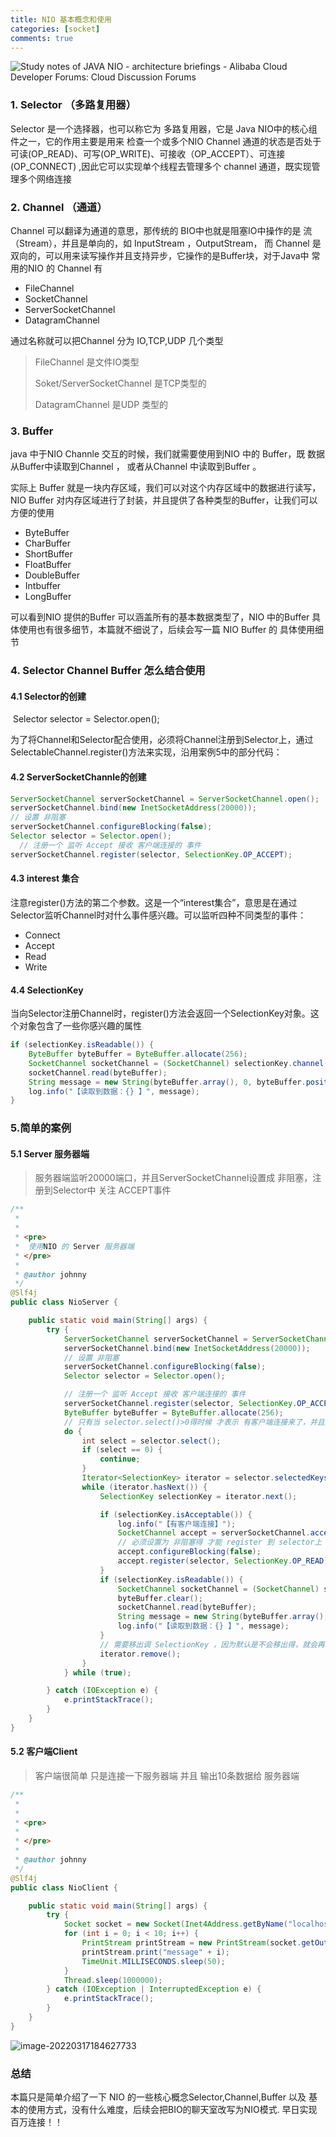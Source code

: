 ```yaml
---
title: NIO 基本概念和使用
categories: [socket]
comments: true
---
```


![Study notes of JAVA NIO - architecture briefings - Alibaba Cloud Developer  Forums: Cloud Discussion Forums](https://cdn.askajohnny.com/22_634_bcabb2910da4ead.png)

### 1. Selector （多路复用器）

Selector 是一个选择器，也可以称它为 多路复用器，它是 Java NIO中的核心组件之一，它的作用主要是用来 检查一个或多个NIO Channel 通道的状态是否处于 可读(OP_READ)、可写(OP_WRITE)、可接收（OP_ACCEPT）、可连接(OP_CONNECT) ,因此它可以实现单个线程去管理多个 channel 通道，既实现管理多个网络连接



### 2. Channel （通道）

Channel 可以翻译为通道的意思，那传统的 BIO中也就是阻塞IO中操作的是 流（Stream），并且是单向的，如 InputStream ，OutputStream， 而 Channel 是双向的，可以用来读写操作并且支持异步，它操作的是Buffer块，对于Java中 常用的NIO 的 Channel 有

-   FileChannel 
-   SocketChannel
-   ServerSocketChannel
-   DatagramChannel



通过名称就可以把Channel 分为 IO,TCP,UDP 几个类型

>   FileChannel 是文件IO类型
>
>   Soket/ServerSocketChannel 是TCP类型的
>
>   DatagramChannel 是UDP 类型的



### 3. Buffer

java 中于NIO Channle 交互的时候，我们就需要使用到NIO 中的 Buffer，既 数据从Buffer中读取到Channel ， 或者从Channel 中读取到Buffer 。

实际上 Buffer 就是一块内存区域，我们可以对这个内存区域中的数据进行读写，NIO Buffer 对内存区域进行了封装，并且提供了各种类型的Buffer，让我们可以方便的使用

-   ByteBuffer 
-   CharBuffer
-   ShortBuffer
-   FloatBuffer
-   DoubleBuffer
-   Intbuffer
-   LongBuffer

可以看到NIO 提供的Buffer 可以涵盖所有的基本数据类型了，NIO 中的Buffer 具体使用也有很多细节，本篇就不细说了，后续会写一篇 NIO Buffer 的 具体使用细节





### 4. Selector Channel Buffer 怎么结合使用



#### 4.1  Selector的创建

​	Selector selector = Selector.open();

为了将Channel和Selector配合使用，必须将Channel注册到Selector上，通过SelectableChannel.register()方法来实现，沿用案例5中的部分代码：



#### 4.2 ServerSocketChannle的创建

```java
ServerSocketChannel serverSocketChannel = ServerSocketChannel.open();
serverSocketChannel.bind(new InetSocketAddress(20000));
// 设置 非阻塞
serverSocketChannel.configureBlocking(false);
Selector selector = Selector.open();
  // 注册一个 监听 Accept 接收 客户端连接的 事件
serverSocketChannel.register(selector, SelectionKey.OP_ACCEPT);
```



#### 4.3 interest 集合

注意register()方法的第二个参数。这是一个“interest集合”，意思是在通过Selector监听Channel时对什么事件感兴趣。可以监听四种不同类型的事件：

-   Connect
-   Accept
-   Read
-   Write



#### 4.4 SelectionKey

当向Selector注册Channel时，register()方法会返回一个SelectionKey对象。这个对象包含了一些你感兴趣的属性

```java
if (selectionKey.isReadable()) {
    ByteBuffer byteBuffer = ByteBuffer.allocate(256);
    SocketChannel socketChannel = (SocketChannel) selectionKey.channel();
    socketChannel.read(byteBuffer);
    String message = new String(byteBuffer.array(), 0, byteBuffer.position());
    log.info("【读取到数据：{} 】", message);
}
```





### 5.简单的案例



#### 5.1 Server 服务器端

>   服务器端监听20000端口，并且ServerSocketChannel设置成 非阻塞，注册到Selector中 关注 ACCEPT事件

```java
/**
 *
 *
 * <pre>
 *  使用NIO 的 Server 服务器端
 * </pre>
 *
 * @author johnny
 */
@Slf4j
public class NioServer {

    public static void main(String[] args) {
        try {
            ServerSocketChannel serverSocketChannel = ServerSocketChannel.open();
            serverSocketChannel.bind(new InetSocketAddress(20000));
            // 设置 非阻塞
            serverSocketChannel.configureBlocking(false);
            Selector selector = Selector.open();

            // 注册一个 监听 Accept 接收 客户端连接的 事件
            serverSocketChannel.register(selector, SelectionKey.OP_ACCEPT);
            ByteBuffer byteBuffer = ByteBuffer.allocate(256);
            // 只有当 selector.select()>0得时候 才表示 有客户端连接来了，并且是已经完成了TCP三次握手
            do {
                int select = selector.select();
                if (select == 0) {
                    continue;
                }
                Iterator<SelectionKey> iterator = selector.selectedKeys().iterator();
                while (iterator.hasNext()) {
                    SelectionKey selectionKey = iterator.next();

                    if (selectionKey.isAcceptable()) {
                        log.info("【有客户端连接】");
                        SocketChannel accept = serverSocketChannel.accept();
                        // 必须设置为 非阻塞得 才能 register 到 selector上
                        accept.configureBlocking(false);
                        accept.register(selector, SelectionKey.OP_READ);
                    }
                    if (selectionKey.isReadable()) {
                        SocketChannel socketChannel = (SocketChannel) selectionKey.channel();
                        byteBuffer.clear();
                        socketChannel.read(byteBuffer);
                        String message = new String(byteBuffer.array(), 0, byteBuffer.position());
                        log.info("【读取到数据：{} 】", message);
                    }
                    // 需要移出调 SelectionKey ，因为默认是不会移出得，就会再次循环处理，造成重复处理问题
                    iterator.remove();
                }
            } while (true);

        } catch (IOException e) {
            e.printStackTrace();
        }
    }
}
```





#### 5.2 客户端Client

>   客户端很简单 只是连接一下服务器端 并且 输出10条数据给 服务器端

```java
/**
 *
 *
 * <pre>
 *  
 * </pre>
 *
 * @author johnny
 */
@Slf4j
public class NioClient {

    public static void main(String[] args) {
        try {
            Socket socket = new Socket(Inet4Address.getByName("localhost"), 20000);
            for (int i = 0; i < 10; i++) {
                PrintStream printStream = new PrintStream(socket.getOutputStream());
                printStream.print("message" + i);
                TimeUnit.MILLISECONDS.sleep(50);
            }
            Thread.sleep(1000000);
        } catch (IOException | InterruptedException e) {
            e.printStackTrace();
        }
    }
}
```





![image-20220317184627733](https://cdn.askajohnny.com/image-20220317184627733.png)





### 总结

本篇只是简单介绍了一下 NIO 的一些核心概念Selector,Channel,Buffer  以及 基本的使用方式，没有什么难度，后续会把BIO的聊天室改写为NIO模式. 早日实现百万连接！！





